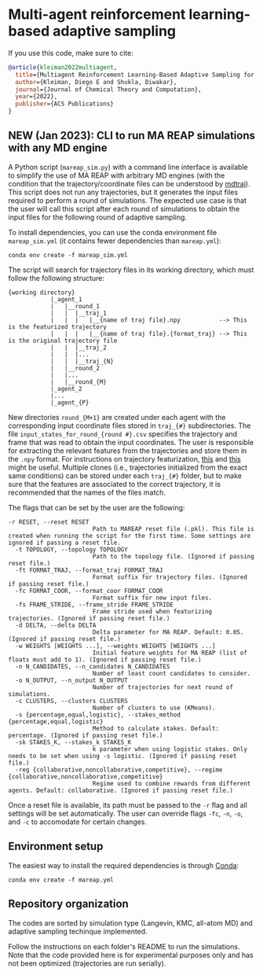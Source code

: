 # Multi-agent reinforcement learning-based adaptive sampling
If you use this code, make sure to cite:

```BibTeX
@article{kleiman2022multiagent,
  title={Multiagent Reinforcement Learning-Based Adaptive Sampling for Conformational Dynamics of Proteins},
  author={Kleiman, Diego E and Shukla, Diwakar},
  journal={Journal of Chemical Theory and Computation},
  year={2022},
  publisher={ACS Publications}
}
```

## NEW (Jan 2023): CLI to run MA REAP simulations with any MD engine

A Python script (`mareap_sim.py`) with a command line interface is available to simplify the use of MA REAP with arbitrary MD engines (with the condition that the trajectory/coordinate files can be understood by [mdtraj](https://mdtraj.org/1.9.4/load_functions.html)). This script does not run any trajectories, but it generates the input files required to perform a round of simulations. The expected use case is that the user will call this script after each round of simulations to obtain the input files for the following round of adaptive sampling.  

To install dependencies, you can use the conda environment file `mareap_sim.yml` (it contains fewer dependencies than `mareap.yml`):

```
conda env create -f mareap_sim.yml
```

The script will search for trajectory files in its working directory, which must follow the following structure:

```
{working directory}
            |_agent_1
            |   |__round_1
            |   |  |__traj_1
            |   |  |   |__{name of traj file}.npy           --> This is the featurized trajectory
            |   |  |   |__{name of traj file}.{format_traj} --> This is the original trajectory file
            |   |  |__traj_2
            |   |  |...
            |   |  |__traj_{N}
            |   |__round_2
            |   |...
            |   |__round_{M}
            |_agent_2
            |...
            |_agent_{P}
```

New directories `round_{M+1}` are created under each agent with the corresponding input coordinate files stored in `traj_{#}` subdirectories. The file `input_states_for_round_{round #}.csv` specifies the trajectory and frame that was read to obtain the input coordinates.
The user is responsible for extracting the relevant features from the trajectories and store them in the `.npy` format. For instructions on trajectory featurization, [this](https://mdtraj.org/1.9.4/analysis.html) and [this](https://userguide.mdanalysis.org/stable/examples/quickstart.html) might be useful. Multiple clones (i.e., trajectories initialized from the exact same conditions) can be stored under each `traj_{#}` folder, but to make sure that the features are associated to the correct trajectory, it is recommended that the names of the files match. 

The flags that can be set by the user are the following:

```
-r RESET, --reset RESET
                        Path to MAREAP reset file (.pkl). This file is created when running the script for the first time. Some settings are ignored if passing a reset file.
  -t TOPOLOGY, --topology TOPOLOGY
                        Path to the topology file. (Ignored if passing reset file.)
  -ft FORMAT_TRAJ, --format_traj FORMAT_TRAJ
                        Format suffix for trajectory files. (Ignored if passing reset file.)
  -fc FORMAT_COOR, --format_coor FORMAT_COOR
                        Format suffix for new input files.
  -fs FRAME_STRIDE, --frame_stride FRAME_STRIDE
                        Frame stride used when featurizing trajectories. (Ignored if passing reset file.)
  -d DELTA, --delta DELTA
                        Delta parameter for MA REAP. Default: 0.05. (Ignored if passing reset file.)
  -w WEIGHTS [WEIGHTS ...], --weights WEIGHTS [WEIGHTS ...]
                        Initial feature weights for MA REAP (list of floats must add to 1). (Ignored if passing reset file.)
  -n N_CANDIDATES, --n_candidates N_CANDIDATES
                        Number of least count candidates to consider.
  -o N_OUTPUT, --n_output N_OUTPUT
                        Number of trajectories for next round of simulations.
  -c CLUSTERS, --clusters CLUSTERS
                        Number of clusters to use (KMeans).
  -s {percentage,equal,logistic}, --stakes_method {percentage,equal,logistic}
                        Method to calculate stakes. Default: percentage. (Ignored if passing reset file.)
  -sk STAKES_K, --stakes_k STAKES_K
                        k parameter when using logistic stakes. Only needs to be set when using -s logistic. (Ignored if passing reset file.)
  -reg {collaborative,noncollaborative,competitive}, --regime {collaborative,noncollaborative,competitive}
                        Regime used to combine rewards from different agents. Default: collaborative. (Ignored if passing reset file.)
```

Once a reset file is available, its path must be passed to the `-r` flag and all settings will be set automatically. The user can override flags `-fc`, `-n`, `-o`, and `-c` to accomodate for certain changes.
  
## Environment setup
The easiest way to install the required dependencies is through [Conda](https://docs.conda.io/projects/conda/en/latest/user-guide/install/index.html):

```
conda env create -f mareap.yml
```

## Repository organization
The codes are sorted by simulation type (Langevin, KMC, all-atom MD) and adaptive sampling techinque implemented.

Follow the instructions on each folder's README to run the simulations. Note that the code provided here is for 
experimental purposes only and has not been optimized (trajectories are run serially).
